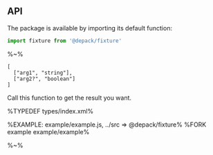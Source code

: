 ## API

The package is available by importing its default function:

```js
import fixture from '@depack/fixture'
```

%~%

```## fixture
[
  ["arg1", "string"],
  ["arg2?", "boolean"]
]
```

Call this function to get the result you want.

%TYPEDEF types/index.xml%

%EXAMPLE: example/example.js, ../src => @depack/fixture%
%FORK example example/example%

%~%